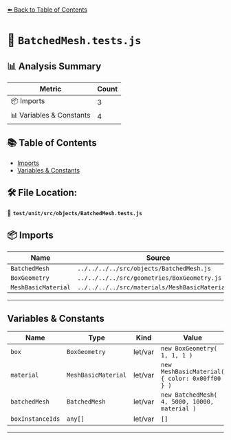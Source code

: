 [⬅️ Back to Table of Contents](../../../../index.md)

# 📄 `BatchedMesh.tests.js`

## 📊 Analysis Summary

| Metric | Count |
|--------|-------|
| 📦 Imports | 3 |
| 📊 Variables & Constants | 4 |

## 📚 Table of Contents

- [Imports](#imports)
- [Variables & Constants](#variables-constants)

## 🛠️ File Location:
📂 **`test/unit/src/objects/BatchedMesh.tests.js`**

## 📦 Imports

| Name | Source |
|------|--------|
| `BatchedMesh` | `../../../../src/objects/BatchedMesh.js` |
| `BoxGeometry` | `../../../../src/geometries/BoxGeometry.js` |
| `MeshBasicMaterial` | `../../../../src/materials/MeshBasicMaterial.js` |


---

## Variables & Constants

| Name | Type | Kind | Value | Exported |
|------|------|------|-------|----------|
| `box` | `BoxGeometry` | let/var | `new BoxGeometry( 1, 1, 1 )` | ✗ |
| `material` | `MeshBasicMaterial` | let/var | `new MeshBasicMaterial( { color: 0x00ff00 } )` | ✗ |
| `batchedMesh` | `BatchedMesh` | let/var | `new BatchedMesh( 4, 5000, 10000, material )` | ✗ |
| `boxInstanceIds` | `any[]` | let/var | `[]` | ✗ |


---